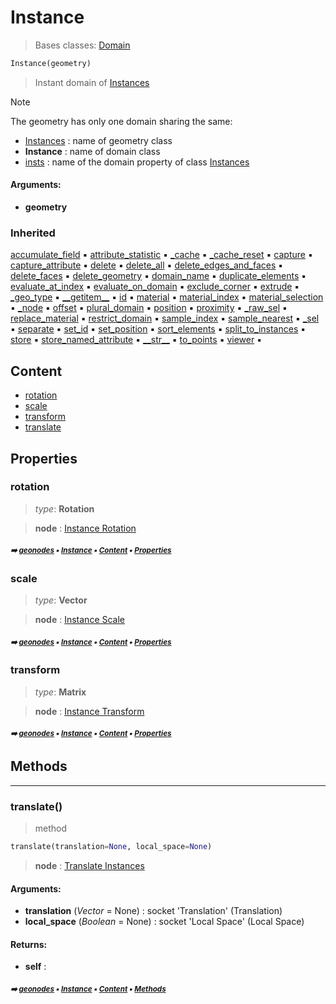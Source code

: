 # Instance

> Bases classes: [Domain](geono-domain.md#domain)

``` python
Instance(geometry)
```

> Instant domain of [Instances](geono-instances.md#instances)

> [!NOTE]
> The geometry has only one domain sharing the same:
> - [Instances](geono-instances.md#instances) : name of geometry class
> - **Instance** : name of domain class
> - [insts](geono-instances.md#insts) : name of the domain property of class [Instances](geono-instances.md#instances)

#### Arguments:
- **geometry**

### Inherited

[accumulate_field](geono-domain.md#accumulate_field) :black_small_square: [attribute_statistic](geono-domain.md#attribute_statistic) :black_small_square: [\_cache](geono-socke-nodecache.md#_cache) :black_small_square: [\_cache_reset](geono-socke-nodecache.md#_cache_reset) :black_small_square: [capture](geono-domain.md#capture) :black_small_square: [capture_attribute](geono-domain.md#capture_attribute) :black_small_square: [delete](geono-domain.md#delete) :black_small_square: [delete_all](geono-domain.md#delete_all) :black_small_square: [delete_edges_and_faces](geono-domain.md#delete_edges_and_faces) :black_small_square: [delete_faces](geono-domain.md#delete_faces) :black_small_square: [delete_geometry](geono-domain.md#delete_geometry) :black_small_square: [domain_name](geono-domain.md#domain_name) :black_small_square: [duplicate_elements](geono-domain.md#duplicate_elements) :black_small_square: [evaluate_at_index](geono-domain.md#evaluate_at_index) :black_small_square: [evaluate_on_domain](geono-domain.md#evaluate_on_domain) :black_small_square: [exclude_corner](geono-domain.md#exclude_corner) :black_small_square: [extrude](geono-domain.md#extrude) :black_small_square: [\_geo_type](geono-geome-geobase.md#_geo_type) :black_small_square: [\_\_getitem__](geono-geome-geobase.md#__getitem__) :black_small_square: [id](geono-geome-geobase.md#id) :black_small_square: [material](geono-geome-geobase.md#material) :black_small_square: [material_index](geono-geome-geobase.md#material_index) :black_small_square: [material_selection](geono-geome-geobase.md#material_selection) :black_small_square: [\_node](geono-domain.md#_node) :black_small_square: [offset](geono-geome-geobase.md#offset) :black_small_square: [plural_domain](geono-domain.md#plural_domain) :black_small_square: [position](geono-geome-geobase.md#position) :black_small_square: [proximity](geono-domain.md#proximity) :black_small_square: [\_raw_sel](geono-geome-geobase.md#_raw_sel) :black_small_square: [replace_material](geono-geome-geobase.md#replace_material) :black_small_square: [restrict_domain](geono-domain.md#restrict_domain) :black_small_square: [sample_index](geono-domain.md#sample_index) :black_small_square: [sample_nearest](geono-domain.md#sample_nearest) :black_small_square: [\_sel](geono-domain.md#_sel) :black_small_square: [separate](geono-domain.md#separate) :black_small_square: [set_id](geono-geome-geobase.md#set_id) :black_small_square: [set_position](geono-geome-geobase.md#set_position) :black_small_square: [sort_elements](geono-domain.md#sort_elements) :black_small_square: [split_to_instances](geono-domain.md#split_to_instances) :black_small_square: [store](geono-domain.md#store) :black_small_square: [store_named_attribute](geono-domain.md#store_named_attribute) :black_small_square: [\_\_str__](geono-domain.md#__str__) :black_small_square: [to_points](geono-domain.md#to_points) :black_small_square: [viewer](geono-domain.md#viewer) :black_small_square:

## Content

- [rotation](geono-instance.md#rotation)
- [scale](geono-instance.md#scale)
- [transform](geono-instance.md#transform)
- [translate](geono-instance.md#translate)

## Properties



### rotation

> _type_: **Rotation**
>

> **node** : [Instance Rotation](https://docs.blender.org/manual/en/latest/modeling/geometry_nodes/instances/instance_rotation.html)

##### <sub>:arrow_right: [geonodes](index.md#geonodes) :black_small_square: [Instance](geono-instance.md#instance) :black_small_square: [Content](geono-instance.md#content) :black_small_square: [Properties](geono-instance.md#properties)</sub>

### scale

> _type_: **Vector**
>

> **node** : [Instance Scale](https://docs.blender.org/manual/en/latest/modeling/geometry_nodes/instances/instance_scale.html)

##### <sub>:arrow_right: [geonodes](index.md#geonodes) :black_small_square: [Instance](geono-instance.md#instance) :black_small_square: [Content](geono-instance.md#content) :black_small_square: [Properties](geono-instance.md#properties)</sub>

### transform

> _type_: **Matrix**
>

> **node** : [Instance Transform](https://docs.blender.org/manual/en/latest/modeling/geometry_nodes/instances/instance_transform.html)

##### <sub>:arrow_right: [geonodes](index.md#geonodes) :black_small_square: [Instance](geono-instance.md#instance) :black_small_square: [Content](geono-instance.md#content) :black_small_square: [Properties](geono-instance.md#properties)</sub>

## Methods



----------
### translate()

> method

``` python
translate(translation=None, local_space=None)
```

> **node** : [Translate Instances](https://docs.blender.org/manual/en/latest/modeling/geometry_nodes/instances/translate_instances.html)



#### Arguments:
- **translation** (_Vector_ = None) : socket 'Translation' (Translation)
- **local_space** (_Boolean_ = None) : socket 'Local Space' (Local Space)



#### Returns:
- **self** :

##### <sub>:arrow_right: [geonodes](index.md#geonodes) :black_small_square: [Instance](geono-instance.md#instance) :black_small_square: [Content](geono-instance.md#content) :black_small_square: [Methods](geono-instance.md#methods)</sub>